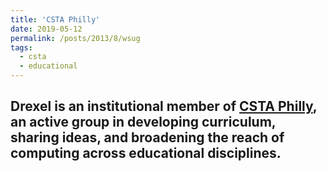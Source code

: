 ```yaml
---
title: 'CSTA Philly'
date: 2019-05-12
permalink: /posts/2013/8/wsug
tags:
  - csta
  - educational
---
```


Drexel is an institutional member of [CSTA Philly](https://sites.google.com/site/cstaphilly/), an active group in developing curriculum, sharing ideas, and broadening the reach of computing across educational disciplines.
------